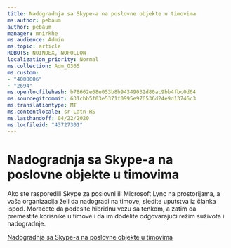 ```yaml
---
title: Nadogradnja sa Skype-a na poslovne objekte u timovima
ms.author: pebaum
author: pebaum
manager: mnirkhe
ms.audience: Admin
ms.topic: article
ROBOTS: NOINDEX, NOFOLLOW
localization_priority: Normal
ms.collection: Adm_O365
ms.custom:
- "4000006"
- "2694"
ms.openlocfilehash: b78662e68e053b8b94349032d80ac9bb4fbc0d64
ms.sourcegitcommit: 631cbb5f03e5371f0995e976536d24e9d13746c3
ms.translationtype: MT
ms.contentlocale: sr-Latn-RS
ms.lasthandoff: 04/22/2020
ms.locfileid: "43727301"
---
```

# <a name="upgrade-from-skype-for-business-on-premises-to-teams"></a>Nadogradnja sa Skype-a na poslovne objekte u timovima

Ako ste rasporedili Skype za poslovni ili Microsoft Lync na prostorijama, a vaša organizacija želi da nadogradi na timove, sledite uputstva iz članka ispod. Moraćete da podesite hibridnu vezu sa tenkom, a zatim da premestite korisnike u timove i da im dodelite odgovarajući režim suživota i nadogradnje. 

[Nadogradnja sa Skype-a na poslovne objekte u timovima](https://docs.microsoft.com/MicrosoftTeams/upgrade-to-teams-execute-skypeforbusinesshybridonprem)

